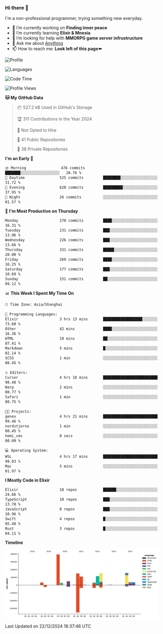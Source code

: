 ### Hi there 👋

I'm a non-professional programmer, trying something new everyday.

<!--
**dyzdyz010/dyzdyz010** is a ✨ _special_ ✨ repository because its `README.md` (this file) appears on your GitHub profile.
-->

- 🔭 I’m currently working on **Finding inner peace**
- 🌱 I’m currently learning **Elixir & Mnesia**
- 🤔 I’m looking for help with **MMORPG game server infrustructure**
- 💬 Ask me about [Anything](https://github.com/dyzdyz010/dyzdyz010/issues)
- 📫 How to reach me: **Look left of this page⬅️**

<!-- - 👯 I’m looking to collaborate on
- 😄 Pronouns: ...
- ⚡ Fun fact: ...
 -->
 
![Profile](https://github-readme-stats.vercel.app/api?username=dyzdyz010&count_private=true&show_icons=true&theme=dracula)

![Languages](https://github-readme-stats.vercel.app/api/top-langs/?username=dyzdyz010&layout=compact&theme=dracula)

<!--START_SECTION:waka-->
![Code Time](http://img.shields.io/badge/Code%20Time-1%2C852%20hrs%2018%20mins-blue)

![Profile Views](http://img.shields.io/badge/Profile%20Views-0-blue)

**🐱 My GitHub Data** 

> 📦 527.2 kB Used in GitHub's Storage 
 > 
> 🏆 311 Contributions in the Year 2024
 > 
> 🚫 Not Opted to Hire
 > 
> 📜 41 Public Repositories 
 > 
> 🔑 38 Private Repositories 
 > 
**I'm an Early 🐤** 

```text
🌞 Morning                476 commits         ███████░░░░░░░░░░░░░░░░░░   28.76 % 
🌆 Daytime                525 commits         ████████░░░░░░░░░░░░░░░░░   31.72 % 
🌃 Evening                628 commits         █████████░░░░░░░░░░░░░░░░   37.95 % 
🌙 Night                  26 commits          ░░░░░░░░░░░░░░░░░░░░░░░░░   01.57 % 
```
📅 **I'm Most Productive on Thursday** 

```text
Monday                   270 commits         ████░░░░░░░░░░░░░░░░░░░░░   16.31 % 
Tuesday                  231 commits         ███░░░░░░░░░░░░░░░░░░░░░░   13.96 % 
Wednesday                226 commits         ███░░░░░░░░░░░░░░░░░░░░░░   13.66 % 
Thursday                 331 commits         █████░░░░░░░░░░░░░░░░░░░░   20.00 % 
Friday                   269 commits         ████░░░░░░░░░░░░░░░░░░░░░   16.25 % 
Saturday                 177 commits         ███░░░░░░░░░░░░░░░░░░░░░░   10.69 % 
Sunday                   151 commits         ██░░░░░░░░░░░░░░░░░░░░░░░   09.12 % 
```


📊 **This Week I Spent My Time On** 

```text
🕑︎ Time Zone: Asia/Shanghai

💬 Programming Languages: 
Elixir                   3 hrs 13 mins       ██████████████████░░░░░░░   73.60 % 
Other                    42 mins             ████░░░░░░░░░░░░░░░░░░░░░   16.36 % 
HTML                     19 mins             ██░░░░░░░░░░░░░░░░░░░░░░░   07.41 % 
Markdown                 5 mins              █░░░░░░░░░░░░░░░░░░░░░░░░   02.14 % 
SCSS                     1 min               ░░░░░░░░░░░░░░░░░░░░░░░░░   00.45 % 

🔥 Editors: 
Cursor                   4 hrs 18 mins       █████████████████████████   98.48 % 
Warp                     2 mins              ░░░░░░░░░░░░░░░░░░░░░░░░░   00.77 % 
Safari                   1 min               ░░░░░░░░░░░░░░░░░░░░░░░░░   00.75 % 

🐱‍💻 Projects: 
genex                    4 hrs 21 mins       █████████████████████████   99.46 % 
nordstjerna              1 min               ░░░░░░░░░░░░░░░░░░░░░░░░░   00.45 % 
hemi_cms                 0 secs              ░░░░░░░░░░░░░░░░░░░░░░░░░   00.09 % 

💻 Operating System: 
WSL                      4 hrs 17 mins       █████████████████████████   98.03 % 
Mac                      5 mins              ░░░░░░░░░░░░░░░░░░░░░░░░░   01.97 % 
```

**I Mostly Code in Elixir** 

```text
Elixir                   18 repos            ██████░░░░░░░░░░░░░░░░░░░   24.66 % 
TypeScript               10 repos            ███░░░░░░░░░░░░░░░░░░░░░░   13.70 % 
JavaScript               8 repos             ███░░░░░░░░░░░░░░░░░░░░░░   10.96 % 
Swift                    4 repos             █░░░░░░░░░░░░░░░░░░░░░░░░   05.48 % 
Rust                     3 repos             █░░░░░░░░░░░░░░░░░░░░░░░░   04.11 % 
```



**Timeline**

![Lines of Code chart](https://raw.githubusercontent.com/dyzdyz010/dyzdyz010/master/assets/bar_graph.png)


 Last Updated on 22/12/2024 18:37:46 UTC
<!--END_SECTION:waka-->
